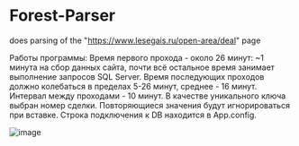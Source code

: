 # Forest-Parser
does parsing of the "https://www.lesegais.ru/open-area/deal" page

Работы программы:
  Время первого прохода - около 26 минут:
    ~1 минута на сбор данных сайта,
    почти всё остальное время занимает выполнение
    запросов SQL Server.
  Время последующих проходов должно колебаться в пределах
  5-26 минут, среднее - 16 минут.
  Интервал между проходами - 10 минут.
В качестве уникального ключа выбран номер сделки.
Повторяющиеся значения будут игнорироваться при вставке.
Строка подключения к DB находится в App.config.


  ![image](https://user-images.githubusercontent.com/103505023/180056220-2a72b01e-9d72-4f92-8a25-521abab626c7.png)
